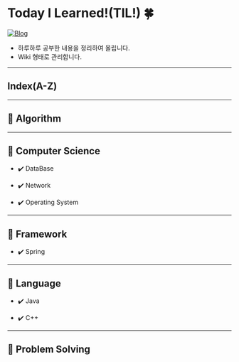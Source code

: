 # Today I Learned!(TIL!) 🍀
[![Blog](https://img.shields.io/badge/Blog-daisy.day()-green.svg)](https://daisy-day.tistory.com/)

- 하루하루 공부한 내용을 정리하여 올립니다.
- Wiki 형태로 관리합니다.

---
## Index(A-Z)

---
## 📗 Algorithm

---
## 📗 Computer Science
* ✔️ DataBase

* ✔️ Network

* ✔️ Operating System

---
## 📗 Framework
* ✔️ Spring

---
## 📗 Language
* ✔️ Java

* ✔️ C++

---
## 📗 Problem Solving
